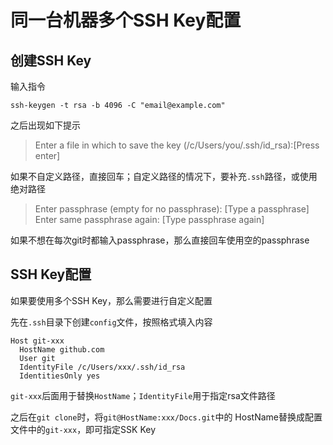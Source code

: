 # 同一台机器多个SSH Key配置

## 创建SSH Key

输入指令

```
ssh-keygen -t rsa -b 4096 -C "email@example.com"
```

之后出现如下提示

> Enter a file in which to save the key (/c/Users/you/.ssh/id_rsa):[Press enter]

如果不自定义路径，直接回车；自定义路径的情况下，要补充`.ssh`路径，或使用绝对路径

> Enter passphrase (empty for no passphrase): [Type a passphrase]
> Enter same passphrase again: [Type passphrase again]

如果不想在每次git时都输入passphrase，那么直接回车使用空的passphrase

## SSH Key配置

如果要使用多个SSH Key，那么需要进行自定义配置

先在`.ssh`目录下创建`config`文件，按照格式填入内容

```
Host git-xxx
  HostName github.com
  User git
  IdentityFile /c/Users/xxx/.ssh/id_rsa
  IdentitiesOnly yes
```

`git-xxx`后面用于替换`HostName`；`IdentityFile`用于指定rsa文件路径

之后在`git clone`时，将`git@HostName:xxx/Docs.git`中的
HostName替换成配置文件中的`git-xxx`，即可指定SSK Key
